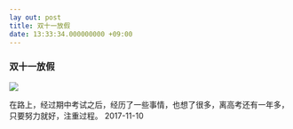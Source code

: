```yaml
---
lay out: post
title: 双十一放假
date: 13:33:34.000000000 +09:00
---
```

### 双十一放假 ###
![](15102917026168.jpg)

在路上，经过期中考试之后，经历了一些事情，也想了很多，离高考还有一年多，只要努力就好，注重过程。
2017-11-10